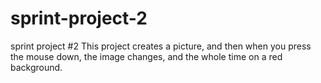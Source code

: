 # sprint-project-2
sprint project #2
This project creates a picture, and then when you press the mouse down, the image changes, and the whole time on a red background.
